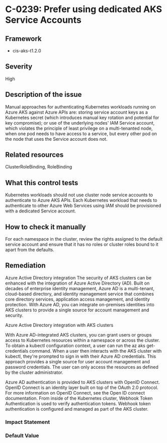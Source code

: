 # C-0239: Prefer using dedicated AKS Service Accounts

## Framework
* cis-aks-t1.2.0
 
## Severity
High

## Description of the issue
Manual approaches for authenticating Kubernetes workloads running on Azure AKS against Azure APIs are: storing service account keys as a Kubernetes secret (which introduces manual key rotation and potential for key compromise); or use of the underlying nodes' IAM Service account, which violates the principle of least privilege on a multi-tenanted node, when one pod needs to have access to a service, but every other pod on the node that uses the Service account does not.
 
## Related resources
ClusterRoleBinding, RoleBinding
 
## What this control tests 
Kubernetes workloads should not use cluster node service accounts to authenticate to Azure AKS APIs. Each Kubernetes workload that needs to authenticate to other Azure Web Services using IAM should be provisioned with a dedicated Service account.
 
## How to check it manually 
For each namespace in the cluster, review the rights assigned to the default service account and ensure that it has no roles or cluster roles bound to it apart from the defaults.
 
## Remediation
Azure Active Directory integration
The security of AKS clusters can be enhanced with the integration of Azure Active Directory (AD). Built on decades of enterprise identity management, Azure AD is a multi-tenant, cloud-based directory, and identity management service that combines core directory services, application access management, and identity protection. With Azure AD, you can integrate on-premises identities into AKS clusters to provide a single source for account management and security.

 Azure Active Directory integration with AKS clusters

 With Azure AD-integrated AKS clusters, you can grant users or groups access to Kubernetes resources within a namespace or across the cluster. To obtain a kubectl configuration context, a user can run the az aks get-credentials command. When a user then interacts with the AKS cluster with kubectl, they're prompted to sign in with their Azure AD credentials. This approach provides a single source for user account management and password credentials. The user can only access the resources as defined by the cluster administrator.

 Azure AD authentication is provided to AKS clusters with OpenID Connect. OpenID Connect is an identity layer built on top of the OAuth 2.0 protocol. For more information on OpenID Connect, see the Open ID connect documentation. From inside of the Kubernetes cluster, Webhook Token Authentication is used to verify authentication tokens. Webhook token authentication is configured and managed as part of the AKS cluster.
 
### Impact Statement

 
### Default Value

 
